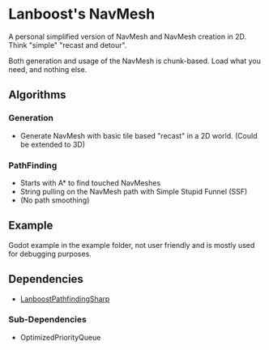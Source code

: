# Lanboost's NavMesh

A personal simplified version of NavMesh and NavMesh creation in 2D. Think "simple" "recast and detour".

Both generation and usage of the NavMesh is chunk-based. Load what you need, and nothing else.

## Algorithms
### Generation
- Generate NavMesh with basic tile based "recast" in a 2D world. (Could be extended to 3D)
### PathFinding
- Starts with A* to find touched NavMeshes
- String pulling on the NavMesh path with Simple Stupid Funnel (SSF)
- (No path smoothing)
 
## Example

Godot example in the example folder, not user friendly and is mostly used for debugging purposes.

## Dependencies
- [LanboostPathfindingSharp](https://github.com/Lanboost/LanboostPathfindingSharp)
### Sub-Dependencies
- OptimizedPriorityQueue